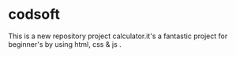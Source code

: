 # codsoft
This is a new repository project calculator.it's a fantastic project for beginner's by using html, css &amp; js .
